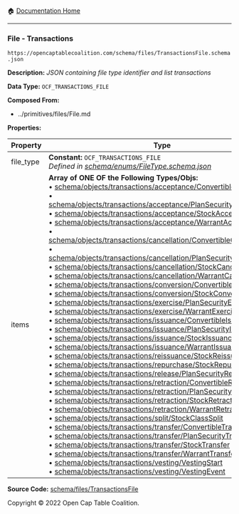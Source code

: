 :house: [Documentation Home](../../../README.md)

---

### File - Transactions

`https://opencaptablecoalition.com/schema/files/TransactionsFile.schema.json`

**Description:** _JSON containing file type identifier and list transactions_

**Data Type:** `OCF_TRANSACTIONS_FILE`

**Composed From:**

- ../primitives/files/File.md

**Properties:**

| Property  | Type                                                                                                                                                                                                                                                                                                                                                                                                                                                                                                                                                                                                                                                                                                                                                                                                                                                                                                                                                                                                                                                                                                                                                                                                                                                                                                                                                                                                                                                                                                                                                                                                                                                                                                                                                                                                                                                                                                                                                                                                                                                                                                                                                                                                                                                                                                                                                                                                                                                                                                                                                                                                                                                                                                                                                                                                                                                                                                                                                                                                                                                                                                                                                                                                                                                                                                                                                                                                                                                                                                                                                                                                                                                                                                                                                                                                                                                                                                                                                                                        | Description                     | Required   |
| --------- | ------------------------------------------------------------------------------------------------------------------------------------------------------------------------------------------------------------------------------------------------------------------------------------------------------------------------------------------------------------------------------------------------------------------------------------------------------------------------------------------------------------------------------------------------------------------------------------------------------------------------------------------------------------------------------------------------------------------------------------------------------------------------------------------------------------------------------------------------------------------------------------------------------------------------------------------------------------------------------------------------------------------------------------------------------------------------------------------------------------------------------------------------------------------------------------------------------------------------------------------------------------------------------------------------------------------------------------------------------------------------------------------------------------------------------------------------------------------------------------------------------------------------------------------------------------------------------------------------------------------------------------------------------------------------------------------------------------------------------------------------------------------------------------------------------------------------------------------------------------------------------------------------------------------------------------------------------------------------------------------------------------------------------------------------------------------------------------------------------------------------------------------------------------------------------------------------------------------------------------------------------------------------------------------------------------------------------------------------------------------------------------------------------------------------------------------------------------------------------------------------------------------------------------------------------------------------------------------------------------------------------------------------------------------------------------------------------------------------------------------------------------------------------------------------------------------------------------------------------------------------------------------------------------------------------------------------------------------------------------------------------------------------------------------------------------------------------------------------------------------------------------------------------------------------------------------------------------------------------------------------------------------------------------------------------------------------------------------------------------------------------------------------------------------------------------------------------------------------------------------------------------------------------------------------------------------------------------------------------------------------------------------------------------------------------------------------------------------------------------------------------------------------------------------------------------------------------------------------------------------------------------------------------------------------------------------------------------------------------------------- | ------------------------------- | ---------- |
| file_type | **Constant:** `OCF_TRANSACTIONS_FILE`</br>_Defined in [schema/enums/FileType.schema.json](../enums/FileType.md)_                                                                                                                                                                                                                                                                                                                                                                                                                                                                                                                                                                                                                                                                                                                                                                                                                                                                                                                                                                                                                                                                                                                                                                                                                                                                                                                                                                                                                                                                                                                                                                                                                                                                                                                                                                                                                                                                                                                                                                                                                                                                                                                                                                                                                                                                                                                                                                                                                                                                                                                                                                                                                                                                                                                                                                                                                                                                                                                                                                                                                                                                                                                                                                                                                                                                                                                                                                                                                                                                                                                                                                                                                                                                                                                                                                                                                                                                            | Object type field               | `REQUIRED` |
| items     | **Array of ONE OF the Following Types/Objs:**</br>&bull; [schema/objects/transactions/acceptance/ConvertibleAcceptance](../objects/transactions/acceptance/ConvertibleAcceptance.md)</br>&bull; [schema/objects/transactions/acceptance/PlanSecurityAcceptance](../objects/transactions/acceptance/PlanSecurityAcceptance.md)</br>&bull; [schema/objects/transactions/acceptance/StockAcceptance](../objects/transactions/acceptance/StockAcceptance.md)</br>&bull; [schema/objects/transactions/acceptance/WarrantAcceptance](../objects/transactions/acceptance/WarrantAcceptance.md)</br>&bull; [schema/objects/transactions/cancellation/ConvertibleCancellation](../objects/transactions/cancellation/ConvertibleCancellation.md)</br>&bull; [schema/objects/transactions/cancellation/PlanSecurityCancellation](../objects/transactions/cancellation/PlanSecurityCancellation.md)</br>&bull; [schema/objects/transactions/cancellation/StockCancellation](../objects/transactions/cancellation/StockCancellation.md)</br>&bull; [schema/objects/transactions/cancellation/WarrantCancellation](../objects/transactions/cancellation/WarrantCancellation.md)</br>&bull; [schema/objects/transactions/conversion/ConvertibleConversion](../objects/transactions/conversion/ConvertibleConversion.md)</br>&bull; [schema/objects/transactions/conversion/StockConversion](../objects/transactions/conversion/StockConversion.md)</br>&bull; [schema/objects/transactions/exercise/PlanSecurityExercise](../objects/transactions/exercise/PlanSecurityExercise.md)</br>&bull; [schema/objects/transactions/exercise/WarrantExercise](../objects/transactions/exercise/WarrantExercise.md)</br>&bull; [schema/objects/transactions/issuance/ConvertibleIssuance](../objects/transactions/issuance/ConvertibleIssuance.md)</br>&bull; [schema/objects/transactions/issuance/PlanSecurityIssuance](../objects/transactions/issuance/PlanSecurityIssuance.md)</br>&bull; [schema/objects/transactions/issuance/StockIssuance](../objects/transactions/issuance/StockIssuance.md)</br>&bull; [schema/objects/transactions/issuance/WarrantIssuance](../objects/transactions/issuance/WarrantIssuance.md)</br>&bull; [schema/objects/transactions/reissuance/StockReissuance](../objects/transactions/reissuance/StockReissuance.md)</br>&bull; [schema/objects/transactions/repurchase/StockRepurchase](../objects/transactions/repurchase/StockRepurchase.md)</br>&bull; [schema/objects/transactions/release/PlanSecurityRelease](../objects/transactions/release/PlanSecurityRelease.md)</br>&bull; [schema/objects/transactions/retraction/ConvertibleRetraction](../objects/transactions/retraction/ConvertibleRetraction.md)</br>&bull; [schema/objects/transactions/retraction/PlanSecurityRetraction](../objects/transactions/retraction/PlanSecurityRetraction.md)</br>&bull; [schema/objects/transactions/retraction/StockRetraction](../objects/transactions/retraction/StockRetraction.md)</br>&bull; [schema/objects/transactions/retraction/WarrantRetraction](../objects/transactions/retraction/WarrantRetraction.md)</br>&bull; [schema/objects/transactions/split/StockClassSplit](../objects/transactions/split/StockClassSplit.md)</br>&bull; [schema/objects/transactions/transfer/ConvertibleTransfer](../objects/transactions/transfer/ConvertibleTransfer.md)</br>&bull; [schema/objects/transactions/transfer/PlanSecurityTransfer](../objects/transactions/transfer/PlanSecurityTransfer.md)</br>&bull; [schema/objects/transactions/transfer/StockTransfer](../objects/transactions/transfer/StockTransfer.md)</br>&bull; [schema/objects/transactions/transfer/WarrantTransfer](../objects/transactions/transfer/WarrantTransfer.md)</br>&bull; [schema/objects/transactions/vesting/VestingStart](../objects/transactions/vesting/VestingStart.md)</br>&bull; [schema/objects/transactions/vesting/VestingEvent](../objects/transactions/vesting/VestingEvent.md) | List of OCF transaction objects | `REQUIRED` |

**Source Code:** [schema/files/TransactionsFile](../../docs/markdown/schema/files/TransactionsFile.schema.json)

Copyright © 2022 Open Cap Table Coalition.
